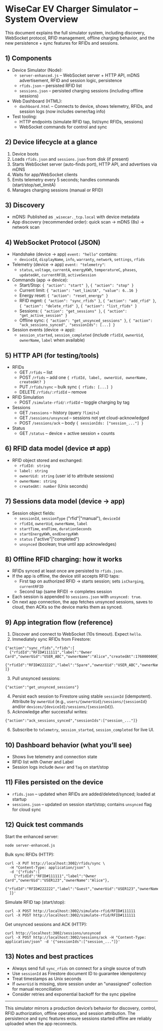 # WiseCar EV Charger Simulator – System Overview

This document explains the full simulator system, including discovery, WebSocket protocol, RFID management, offline charging behavior, and the new persistence + sync features for RFIDs and sessions.

## 1) Components

- Device Simulator (Node):
  - `server-enhanced.js` – WebSocket server + HTTP API, mDNS advertisement, RFID and session logic, persistence
  - `rfids.json` – persisted RFID list
  - `sessions.json` – persisted charging sessions (including offline sessions)
- Web Dashboard (HTML):
  - `dashboard.html` – Connects to device, shows telemetry, RFIDs, and session logs (now includes owner/tag info)
- Test tooling:
  - HTTP endpoints (simulate RFID tap, list/sync RFIDs, sessions)
  - WebSocket commands for control and sync

## 2) Device lifecycle at a glance

1. Device boots
2. Loads `rfids.json` and `sessions.json` from disk (if present)
3. Starts WebSocket server (auto-finds port), HTTP API, and advertises via mDNS
4. Waits for app/WebSocket clients
5. Emits telemetry every 5 seconds; handles commands (start/stop/set_limitA)
6. Manages charging sessions (manual or RFID)

## 3) Discovery

- mDNS: Published as `_wisecar._tcp.local` with device metadata
- App discovery (recommended order): quick scan → mDNS (8s) → network scan

## 4) WebSocket Protocol (JSON)

- Handshake (device → app) `event: "hello"` contains:
  - `deviceId`, `displayName`, `info`, `warranty`, `network`, `settings`, `rfids`
- Telemetry (device → app) `event: "telemetry"`:
  - `status`, `voltage`, `currentA`, `energyKWh`, `temperatureC`, `phases`, `updatedAt`, `currentRFID`, `activeSession`
- Commands (app → device):
  - Start/Stop: `{ "action": "start" }`, `{ "action": "stop" }`
  - Current limit: `{ "action": "set_limitA", "value": 6..16 }`
  - Energy reset: `{ "action": "reset_energy" }`
  - RFID mgmt: `{ "action": "sync_rfids" }`, `{ "action": "add_rfid" }`, `{ "action": "delete_rfid" }`, `{ "action": "list_rfids" }`
  - Sessions: `{ "action": "get_sessions" }`, `{ "action": "get_active_session" }`
  - Offline sync: `{ "action": "get_unsynced_sessions" }`, `{ "action": "ack_sessions_synced", "sessionIds": [...] }`
- Session events (device → app):
  - `session_started`, `session_completed` (include `rfidId`, `ownerUid`, `ownerName`, `label` when available)

## 5) HTTP API (for testing/tools)

- RFIDs
  - GET `/rfids` – list
  - POST `/rfids` – add one `{ rfidId, label, ownerUid, ownerName, createdAt? }`
  - PUT `/rfids/sync` – bulk sync `{ rfids: [...] }`
  - DELETE `/rfids/:rfidId` – remove
- RFID Simulation
  - POST `/simulate-rfid/:rfidId` – toggle charging by tag
- Sessions
  - GET `/sessions` – history (query `?limit=`)
  - GET `/sessions/unsynced` – sessions not yet cloud-acknowledged
  - POST `/sessions/ack` – body `{ sessionIds: ["session_..."] }`
- Status
  - GET `/status` – device + active session + counts

## 6) RFID data model (device ⇄ app)

- RFID object stored and exchanged:
  - `rfidId: string`
  - `label: string`
  - `ownerUid: string` (user id to attribute sessions)
  - `ownerName: string`
  - `createdAt: number` (Unix seconds)

## 7) Sessions data model (device → app)

- Session object fields:
  - `sessionId`, `sessionType` ("rfid"|"manual"), `deviceId`
  - `rfidId`, `ownerUid`, `ownerName`, `label`
  - `startTime`, `endTime`, `durationSeconds`
  - `startEnergyKWh`, `endEnergyKWh`
  - `status` ("active"|"completed")
  - `unsynced` (boolean; true until app acknowledges)

## 8) Offline RFID charging: how it works

- RFIDs synced at least once are persisted to `rfids.json`.
- If the app is offline, the device still accepts RFID taps:
  - First tap on authorized RFID → starts session; sets `isCharging`, `currentRFID`
  - Second tap (same RFID) → completes session
- Each session is appended to `sessions.json` with `unsynced: true`.
- On next app connection, the app fetches unsynced sessions, saves to cloud, then ACKs so the device marks them as synced.

## 9) App integration flow (reference)

1. Discover and connect to WebSocket (10s timeout). Expect `hello`.
2. Immediately sync RFIDs from Firestore:
```
{"action":"sync_rfids","rfids":[
  {"rfidId":"RFID#111111","label":"Owner Card","ownerUid":"USER_ABC","ownerName":"Alice","createdAt":1760000000},
  {"rfidId":"RFID#222222","label":"Spare","ownerUid":"USER_ABC","ownerName":"Bob"}
]}
```
3. Pull unsynced sessions:
```
{"action":"get_unsynced_sessions"}
```
4. Persist each session to Firestore using stable `sessionId` (idempotent). Attribute by `ownerUid` (e.g., `users/{ownerUid}/sessions/{sessionId}` and/or `devices/{deviceId}/sessions/{sessionId}`).
5. Acknowledge after successful writes:
```
{"action":"ack_sessions_synced","sessionIds":["session_..."]}
```
6. Subscribe to `telemetry`, `session_started`, `session_completed` for live UI.

## 10) Dashboard behavior (what you’ll see)

- Shows live telemetry and connection state
- RFID list with Owner and Label
- Session logs include `Owner` and `Tag` on start/stop

## 11) Files persisted on the device

- `rfids.json` – updated when RFIDs are added/deleted/synced; loaded at startup
- `sessions.json` – updated on session start/stop; contains `unsynced` flag for cloud sync

## 12) Quick test commands

Start the enhanced server:
```
node server-enhanced.js
```

Bulk sync RFIDs (HTTP):
```
curl -X PUT http://localhost:3002/rfids/sync \
  -H "Content-Type: application/json" \
  -d '{"rfids":[
    {"rfidId":"RFID#111111","label":"Owner Card","ownerUid":"USER123","ownerName":"Alice"},
    {"rfidId":"RFID#222222","label":"Guest","ownerUid":"USER123","ownerName":"Bob"}
  ]}'
```

Simulate RFID tap (start/stop):
```
curl -X POST http://localhost:3002/simulate-rfid/RFID#111111
curl -X POST http://localhost:3002/simulate-rfid/RFID#111111
```

Get unsynced sessions and ACK (HTTP):
```
curl http://localhost:3002/sessions/unsynced
curl -X POST http://localhost:3002/sessions/ack -H "Content-Type: application/json" -d '{"sessionIds":["session_..."]}'
```

## 13) Notes and best practices

- Always send full `sync_rfids` on connect for a single source of truth
- Use `sessionId` as Firestore document ID to guarantee idempotency
- Treat timestamps as Unix seconds
- If `ownerUid` is missing, store session under an "unassigned" collection for manual reconciliation
- Consider retries and exponential backoff for the sync pipeline

---

This simulator mirrors a production device’s behavior for discovery, control, RFID authorization, offline operation, and session attribution. The persistence and sync features ensure sessions started offline are reliably uploaded when the app reconnects.


